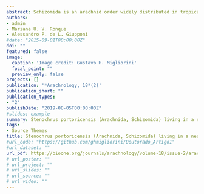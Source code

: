 ```yaml
---
abstract: Schizomida is an arachnid order widely distributed in tropical and subtropical regions, commonly found in humid and warm environments such as leaf litter, on the underside of rocks, and in caves. Stenochrus portoricensis has been observed in association with termite and ant nests. In this study, we report for the first time S. portoricensis living within a nest of the fire ant Solenopsis saevissima. This new interaction triggers interest in the mechanisms used by the schizomid to deceive and be undetected by fire ants, as well as the potential advantages for the schizomid in living within Solenopsis nests.
authors:
- admin
- Mariane U. V. Ronque
- Alessandro P. de L. Giupponi
#date: "2015-09-01T00:00:00Z"
doi: ""
featured: false
image:
  caption: 'Image credit: Gustavo H. Migliorini'
  focal_point: ""
  preview_only: false
projects: []
publication: '*Arachnology, 18*(2)'
publication_short: ""
publication_types:
- "2"
publishDate: "2019-08-05T00:00:00Z"
#slides: example
summary: Stenochrus portoricensis (Arachnida, Schizomida) living in a nest of the fire ant Solenopsis saevissima (Hymenoptera, Formicidae) in the Atlantic Forest, Brazil
tags:
- Source Themes
title: Stenochrus portoricensis (Arachnida, Schizomida) living in a nest of the fire ant Solenopsis saevissima (Hymenoptera, Formicidae) in the Atlantic Forest, Brazil
#url_code: "https://github.com/ghmigliorini/Doutorado_Artigo1"
#url_dataset: ""
url_pdf: https://bioone.org/journals/arachnology/volume-18/issue-2/arac.2018.18.2.127/----Custom-HTML----iStenochrus/10.13156/arac.2018.18.2.127.short
# url_poster: ""
# url_project: ""
# url_slides: ""
# url_source: ""
# url_video: ""
---
```

